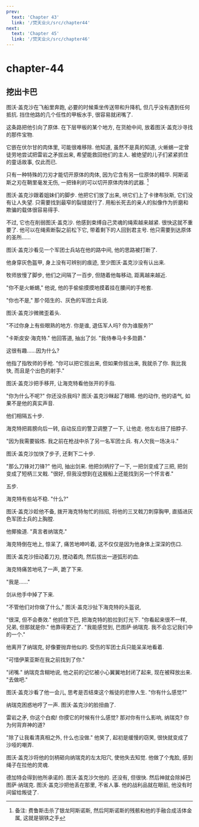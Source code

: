 ```yaml
---
prev:
  text: 'Chapter 43'
  link: '/焚天业火/src/chapter44'
next:
  text: 'Chapter 45'
  link: '/焚天业火/src/chapter46'
---
```


# chapter-44

## 挖出卡巴

图沃·盖克沙在飞船里奔跑, 必要的时候乘坐传送带和升降机, 但几乎没有遇到任何抵抗. 挡住他路的几个任性的甲板水手, 很容易就闭嘴了.

这条路把他引向了原体. 在下层甲板的某个地方, 在货舱中间, 放着图沃·盖克沙寻找的那件宝物.

它嵌在伏尔甘的肉体里, 可能很难移除. 他知道, 虽然不是真的知道, 火蜥蜴一定曾徒劳地尝试把雷岩之矛拔出来, 希望能救回他们的主人. 被绝望的儿子们紧紧抓住的童话故事, 仅此而已.

只有一种特殊的刀刃才能切开原体的肉体, 因为它含有另一位原体的精华. 阿斯诺斯之刃在鞘里毫发无伤, 一把锋利的可以切开原体肉体的武器. [^1]

图沃·盖克沙跟着姐妹们的脚步. 他把它们放了出来, 哄它们上了卡律布狄斯, 它们没有让人失望. 只需要找到最窄的裂缝就行了. 用船长死去的亲人的拟像作为折磨和欺骗的载体很容易得手.

不过, 它也在削弱图沃·盖克沙. 他感到束缚自己灵魂的绳索越来越紧. 很快这就不重要了. 他可以在绳索断裂之前松下它, 带着剩下的人回到君主号. 他只需要到达原体的圣所……

图沃·盖克沙看见一个军团士兵站在他的路中间, 他的思路被打断了.

他身穿灰色盔甲, 身上没有可辨别的痕迹, 至少图沃·盖克沙没有认出来.

牧师放慢了脚步, 他们之间隔了一百步, 但随着他每移动, 距离越来越近.

"你不是火蜥蜴," 他说, 他的手偷偷摸摸地摸着挂在腰间的手枪套.

"你也不是," 那个陌生的、灰色的军团士兵说.

图沃·盖克沙微微歪着头.

"不过你身上有些眼熟的地方. 你是谁, 退伍军人吗? 你为谁服务?"

"卡斯皮安·海克特." 他回答道, 抽出了剑. "我侍奉马卡多勋爵."

这很有趣……因为什么?

他指了指牧师的手枪. "你可以把它拔出来, 但如果你拔出来, 我就杀了你. 我比我快, 而且是个出色的射手."

图沃·盖克沙把手移开, 让海克特看他张开的手指.

"你为什么不呢?" 你还没杀我吗? 图沃·盖克沙眯起了眼睛. 他的动作, 他的语气, 如果不是他的真实声音.

他们相隔五十步.

海克特把肩膀向后一转, 自动反应的警卫调整了一下, 让他走. 他左右扭了扭脖子.

"因为我需要锻炼. 我之前在枪战中杀了另一名军团士兵. 有人欠我一场决斗."

图沃·盖克沙加快了步子, 还剩下二十步.

"那么刀锋对刀锋?" 他问, 抽出剑来. 他把剑柄拧了一下, 一把剑变成了三把, 把剑变成了短柄三叉戟. "很好, 但我没想到在这艘船上还能找到另一个怀言者."

五步.

海克特有些站不稳. "什么?"

图沃·盖克沙趁他不备, 拨开海克特匆忙的挡招, 将他的三叉戟刀刺穿胸甲, 直插进灰色军团士兵的上胸膛.

他揶揄道. "真言者纳瑞克."

海克特倒在地上, 惊呆了, 痛苦地呻吟着, 这不仅仅是因为他身体上深深的伤口.

图沃·盖克沙扭动着刀刃, 搅动着肉, 然后拔出一道弧形的血.

海克特痛苦地吼了一声, 跪了下来.

"我是……"

剑从他手中掉了下来.

"不管他们对你做了什么," 图沃·盖克沙扯下海克特的头盔说,

"很深, 但不会奏效." 他抓住下巴, 把海克特的脸拉到灯光下. "你看起来很不一样, 兄弟, 但那就是你." 他靠得更近了. "我能感觉到, 巴图萨·纳瑞克. 我不会忘记我们中的一个."

他离开了纳瑞克, 好像要抛弃他似的. 受伤的军团士兵只能呆呆地看着.

"可惜伊莱亚斯在我之前找到了你."

"闭嘴." 纳瑞克含糊地说, 他之前的记忆被小心翼翼地封闭了起来, 现在被释放出来. "去做吧."

图沃·盖克沙看了他一会儿, 思考是否结束这个叛徒的悲惨人生. "你有什么感觉?"

纳瑞克困惑地哼了一声. 图沃·盖克沙的脸扭曲了.

雷岩之矛, 你这个白痴! 你摸它的时候有什么感觉? 那对你有什么影响, 纳瑞克? 你为何背弃神的道?

"除了让我看清真相之外, 什么也没做." 他笑了, 起初是缓慢的窃笑, 很快就变成了沙哑的嘲弄.

图沃·盖克沙将他的剑柄砸向纳瑞克的左太阳穴, 使他失去知觉. 他做了个鬼脸, 感到绳子在拉他的灵魂.

德加特会得到他所承诺的. 图沃·盖克沙欠他的. 还没有, 但很快. 然后神就会除掉巴图萨·纳瑞克. 图沃·盖克沙把他丢在那里, 不省人事. 他的战利品就在眼前, 他没有时间留给叛徒了.

[^1]: 备注: 费鲁斯击杀了银龙阿斯诺斯, 然后阿斯诺斯的残骸和他的手融合成活体金属, 这就是钢铁之手
